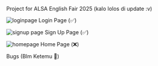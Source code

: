 Project for ALSA English Fair 2025 (kalo lolos di update :v)

![loginpage](https://github.com/user-attachments/assets/1722a10e-e5a8-4831-a04f-6ce14d615831)
Login Page (✅)

![signup page](https://github.com/user-attachments/assets/8f20660b-3015-4a76-95ee-22a0d6b91efc)
Sign Up Page (✅)

![homepage](https://github.com/user-attachments/assets/e296263a-a621-4809-8cab-92fc626da42c)
Home Page (❌)

Bugs (Blm Ketemu 🤯)
